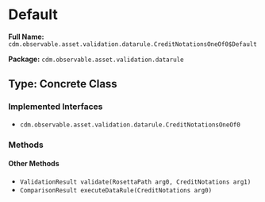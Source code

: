 # Default

**Full Name:** `cdm.observable.asset.validation.datarule.CreditNotationsOneOf0$Default`

**Package:** `cdm.observable.asset.validation.datarule`

## Type: Concrete Class

### Implemented Interfaces

- `cdm.observable.asset.validation.datarule.CreditNotationsOneOf0`

### Methods

#### Other Methods

- `ValidationResult validate(RosettaPath arg0, CreditNotations arg1)`
- `ComparisonResult executeDataRule(CreditNotations arg0)`

